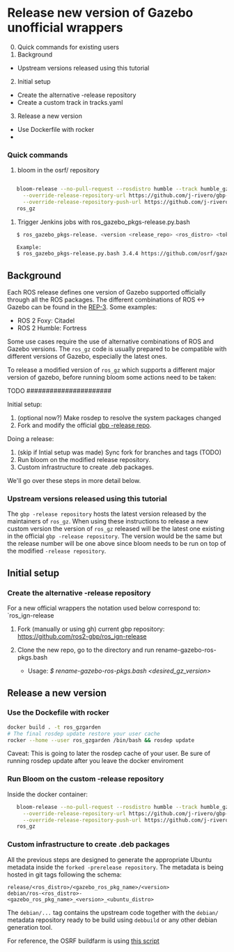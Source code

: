 # Release new version of Gazebo unofficial wrappers

0. Quick commands for existing users
1. Background
  * Upstream versions released using this tutorial
2. Initial setup
  * Create the alternative -release repository
  * Create a custom track in tracks.yaml
3. Release a new version
  * Use Dockerfile with rocker
  * 

### Quick commands

1. bloom in the osrf/ repository
```bash

   bloom-release --no-pull-request --rosdistro humble --track humble_gzgarden \
     --override-release-repository-url https://github.com/j-rivero/gbp-ros_ign-release \
     --override-release-repository-push-url https://github.com/j-rivero/ros_ign-release \
   ros_gz
```

1. Trigger Jenkins jobs with ros_gazebo_pkgs-release.py.bash
```bash
   $ ros_gazebo_pkgs-release. <version <release_repo> <ros_distro> <token> 'other arguments used in release.py'*

   Example:
   $ ros_gazebo_pkgs-release.py.bash 3.4.4 https://github.com/osrf/gazebo11_ros2_pkgs-release foxy xxx -r 1 --dry-run
```

## Background

Each ROS release defines one version of Gazebo supported officially through
all the ROS packages. The different combinations of ROS <-> Gazebo can be
found in the [REP-3](http://www.ros.org/reps/rep-2000.html). Some examples:

 * ROS 2 Foxy: Citadel
 * ROS 2 Humble: Fortress

Some use cases require the use of alternative combinations of ROS and Gazebo
versions. The `ros_gz` code is usually prepared to be compatible with
different versions of Gazebo, especially the latest ones.

To release a modified version of `ros_gz` which supports a different major
version of gazebo, before running bloom some actions need to be taken:

TODO ######################

Initial setup:
 1. (optional now?) Make rosdep to resolve the system packages changed
 1. Fork and modify the official [gbp -release repo](https://github.com/ros-gbp/gazebo_ros_pkgs-release).

Doing a release:

 1. (skip if Intial setup was made) Sync fork for branches and tags (TODO)
 1. Run bloom on the modified release repository.
 4. Custom infrastructure to create .deb packages.

We'll go over these steps in more detail below.

### Upstream versions released using this tutorial

The `gbp -release repository` hosts the latest version released by the maintainers
of `ros_gz`. When using these instructions to release a new custom version
the version of `ros_gz` released will be the latest one existing in the
official `gbp -release repository`. The version would be the same but the release number
will be one above since bloom needs to be run on top of the modified `-release repository`.

## Initial setup

###  Create the alternative -release repository

For a new official wrappers the notation used below correspond to:
`ros_ign-release

 1. Fork (manually or using gh) current gbp repository:
    https://github.com/ros2-gbp/ros_ign-release

 1. Clone the new repo, go to the directory and run rename-gazebo-ros-pkgs.bash
    - Usage: *$ rename-gazebo-ros-pkgs.bash <desired_gz_version> <space separted list of rosdistros to release>*


## Release a new version

### Use the Dockefile with rocker

```bash
docker build . -t ros_gzgarden
# The final rosdep update restore your user cache
rocker --home --user ros_gzgarden /bin/bash && rosdep update
```

Caveat: This is going to later the rosdep cache of your user. Be sure of
running rosdep update after you leave the docker enviroment

### Run Bloom on the custom -release repository

Inside the docker container:

```bash
   bloom-release --no-pull-request --rosdistro humble --track humble_gzgarden \
     --override-release-repository-url https://github.com/j-rivero/gbp-ros_ign-release \
     --override-release-repository-push-url https://github.com/j-rivero/ros_ign-release \
   ros_gz
```

### Custom infrastructure to create .deb packages

All the previous steps are designed to generate the appropriate Ubuntu metadata
inside the `forked -prerelease repository`. The metadata is being hosted in
git tags following the schema:


    release/<ros_distro>/<gazebo_ros_pkg_name>/<version>
    debian/ros-<ros_distro>-<gazebo_ros_pkg_name>_<version>_<ubuntu_distro>

The `debian/...` tag contains the upstream code together with the `debian/` metadata repository ready to be
build using `debbuild` or any other debian generation tool.

For reference, the OSRF buildfarm is using [this script](https://github.com/gazebo-tooling/release-tools/blob/master/jenkins-scripts/docker/lib/debbuild-bloom-base.bash)

